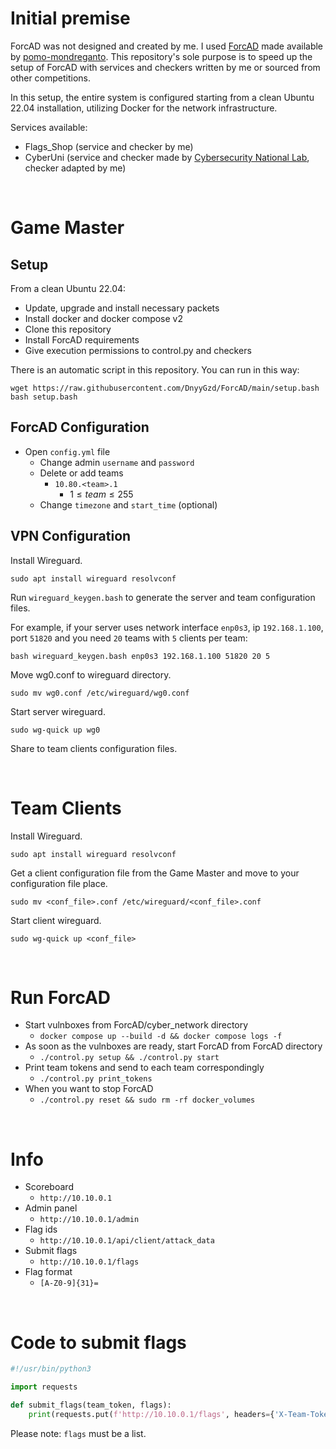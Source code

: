 # Initial premise
ForcAD was not designed and created by me. I used [ForcAD](https://github.com/pomo-mondreganto/ForcAD) made available by [pomo-mondreganto](https://github.com/pomo-mondreganto). This repository's sole purpose is to speed up the setup of ForcAD with services and checkers written by me or sourced from other competitions.

In this setup, the entire system is configured starting from a clean Ubuntu 22.04 installation, utilizing Docker for the network infrastructure.

Services available:
* Flags_Shop (service and checker by me)
* CyberUni (service and checker made by [Cybersecurity National Lab](https://github.com/CybersecNatLab), checker adapted by me)

<br/>

# Game Master

## Setup
From a clean Ubuntu 22.04:
* Update, upgrade and install necessary packets
* Install docker and docker compose v2
* Clone this repository
* Install ForcAD requirements
* Give execution permissions to control.py and checkers

There is an automatic script in this repository.
You can run in this way:
```shell
wget https://raw.githubusercontent.com/DnyyGzd/ForcAD/main/setup.bash
bash setup.bash
```

## ForcAD Configuration
* Open `config.yml` file
  * Change admin `username` and `password`
  * Delete or add teams
    * `10.80.<team>.1`
      * $1 \leq team \leq 255$
  * Change `timezone` and `start_time` (optional)

## VPN Configuration
Install Wireguard.
```shell
sudo apt install wireguard resolvconf
```

Run `wireguard_keygen.bash` to generate the server and team configuration files.

For example, if your server uses network interface `enp0s3`, ip `192.168.1.100`, port `51820` and you need `20` teams with `5` clients per team:
```shell
bash wireguard_keygen.bash enp0s3 192.168.1.100 51820 20 5
```

Move wg0.conf to wireguard directory.
```shell
sudo mv wg0.conf /etc/wireguard/wg0.conf
```

Start server wireguard.
```shell
sudo wg-quick up wg0
```

Share to team clients configuration files.

<br/>

# Team Clients
Install Wireguard.
```shell
sudo apt install wireguard resolvconf
```
Get a client configuration file from the Game Master and move to your configuration file place.
```shell
sudo mv <conf_file>.conf /etc/wireguard/<conf_file>.conf
```

Start client wireguard.
```shell
sudo wg-quick up <conf_file>
```

<br/>

# Run ForcAD
* Start vulnboxes from ForcAD/cyber_network directory
  * `docker compose up --build -d && docker compose logs -f`
* As soon as the vulnboxes are ready, start ForcAD from ForcAD directory
  * `./control.py setup && ./control.py start`
* Print team tokens and send to each team correspondingly
  * `./control.py print_tokens`
* When you want to stop ForcAD
  * `./control.py reset && sudo rm -rf docker_volumes`

<br/>

# Info
* Scoreboard
  * `http://10.10.0.1`
* Admin panel
  * `http://10.10.0.1/admin`
* Flag ids
  * `http://10.10.0.1/api/client/attack_data`
* Submit flags
  * `http://10.10.0.1/flags`
* Flag format
  * `[A-Z0-9]{31}=`

<br/>

# Code to submit flags
```python
#!/usr/bin/python3

import requests

def submit_flags(team_token, flags):
	print(requests.put(f'http://10.10.0.1/flags', headers={'X-Team-Token': team_token}, json=flags).text)
```
Please note: `flags` must be a list.
